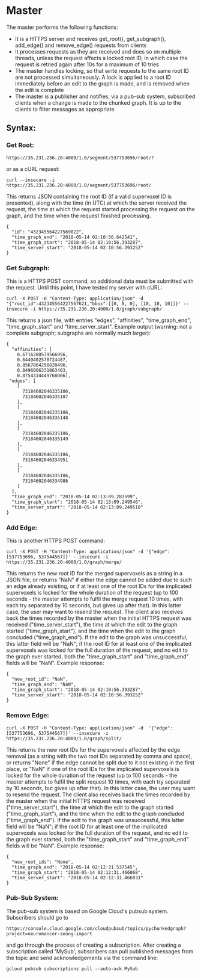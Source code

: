 # Master

The master performs the following functions:
* It is a HTTPS server and receives get_root(), get_subgraph(), add_edge() and remove_edge() requests from clients
* It processes requests as they are received and does so on multiple threads, unless the request affects a locked root ID, in which case the request is retried again after 10s for a maximum of 10 tries
* The master handles locking, so that write requests to the same root ID are not processed simultaneously. A lock is applied to a root ID immediately before an edit to the graph is made, and is removed when the edit is complete 
* The master is a publisher and notifies, via a pub-sub system, subscribed clients when a change is made to the chunked graph. It is up to the clients to filter messages as appropriate

## Syntax:

### Get Root:
```
https://35.231.236.20:4000/1.0/segment/537753696/root/?
```
or as a cURL request:
```
curl --insecure -i https://35.231.236.20:4000/1.0/segment/537753696/root/
```
This returns JSON containing the root ID (if a valid supervoxel ID is presented), along with the time (in UTC) at which the server received the request, the time at which the request started processing the request on the graph, and the time when the request finished processing.
```
{
  "id": "432345564227569022", 
  "time_graph_end": "2018-05-14 02:10:56.642541", 
  "time_graph_start": "2018-05-14 02:10:56.393287", 
  "time_server_start": "2018-05-14 02:10:56.393252"
}
```

### Get Subgraph:
This is a HTTPS POST command, so additional data must be submitted with the request. Until this point, I have tested my server with cURL:
```
curl -X POST -H "Content-Type: application/json" -d '{"root_id":432345564227567621,"bbox":[[0, 0, 0], [10, 10, 10]]}' --insecure -i https://35.231.236.20:4000/1.0/graph/subgraph/
```
This returns a json file, with entries "edges", "affinities", "time_graph_end", "time_graph_start" and "time_server_start". Example output (warning: not a complete subgraph; subgraphs are normally much larger):
```
{
  "affinities": [
    0.6716280579566956, 
    0.6449402570724487, 
    0.8567864298820496, 
    0.8496066331863403, 
    0.8754334449768066],
 "edges": [
    [
      73184602046335106, 
      73184602046335107
    ], 
    [
      73184602046335106, 
      73184602046335148
    ], 
    [
      73184602046335106, 
      73184602046335149
    ], 
    [
      73184602046335106, 
      73184602046334951
    ], 
    [
      73184602046335106, 
      73184602046334986
    ]
  ],
  "time_graph_end": "2018-05-14 02:13:09.283599", 
  "time_graph_start": "2018-05-14 02:13:09.249546", 
  "time_server_start": "2018-05-14 02:13:09.249510"
}
``` 

### Add Edge:
This is another HTTPS POST command:
```
curl -X POST -H "Content-Type: application/json" -d '{"edge":[537753696, 537544567]}' --insecure -i https://35.231.236.20:4000/1.0/graph/merge/
```
This returns the new root ID for the merged supervoxels as a string in a JSON file, or returns "NaN" if either the edge cannot be added due to such an edge already existing, or if at least one of the root IDs for the implicated supervoxels is locked for the whole duration of the request (up to 100 seconds - the master attempts to fulfil the merge request 10 times, with each try separated by 10 seconds, but gives up after that).  In this latter case, the user may want to resend the request. The client also receives back the times 
recorded by the master when the initial HTTPS request was received ("time_server_start"), the time at which the edit to the graph started ("time_graph_start"), and the time when the edit to the graph concluded ("time_graph_end"). If the edit to the graph was unsuccessful, this latter field will be "NaN"; if the root ID for at least one of the implicated supervoxels was locked for the full duration of the request, and no edit to the graph ever started, both the "time_graph_start" and "time_graph_end" fields will be "NaN". Example response:
```
{
  "new_root_id": "NaN",
  "time_graph_end": "NaN",
  "time_graph_start": "2018-05-14 02:10:56.393287", 
  "time_server_start": "2018-05-14 02:10:56.393252"
}

```

### Remove Edge:

```
curl -X POST -H "Content-Type: application/json" -d  '{"edge":[537753696, 537544567]}' --insecure -i https://35.231.236.20:4000/1.0/graph/split/
```
This returns the new root IDs for the supervoxels affected by the edge removal (as a string with the two root IDs separated by comma and space), or returns "None" if the edge cannot be split due to it not existing in the first place, or "NaN" if one of the root IDs for the implicated supervoxels is locked for the whole duration of the request (up to 100 seconds - the master attempts to fulfil the split request 10 times, with each try separated by 10 seconds, but gives up after that).  In this latter case, the user may want to resend the request.  The client also receives back the times recorded by the master when the initial HTTPS request was received ("time_server_start"), the time at which the edit to the graph started ("time_graph_start"), and the time when the edit to the graph concluded ("time_graph_end"). If the edit to the graph was unsuccessful, this latter field will be "NaN"; if the root ID for at least one of the implicated supervoxels was locked for the full duration of the request, and no edit to the graph ever started, both the "time_graph_start" and "time_graph_end" fields will be "NaN". Example response:

```
{
  "new_root_ids": "None", 
  "time_graph_end": "2018-05-14 02:12:31.537545", 
  "time_graph_start": "2018-05-14 02:12:31.466068", 
  "time_server_start": "2018-05-14 02:12:31.466031"
}

```

### Pub-Sub System:
The pub-sub system is based on Google Cloud's pubsub system. Subscribers should go to 
```
https://console.cloud.google.com/cloudpubsub/topics/pychunkedgraph?project=neuromancer-seung-import
```
and go through the process of creating a subscription.  After creating a subscription called 'MySub', subscribers can pull published messages from the topic and send acknowledgements via the command line:
```
gcloud pubsub subscriptions pull --auto-ack MySub
```



